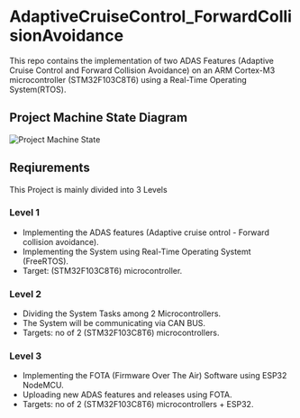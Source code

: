 # AdaptiveCruiseControl_ForwardCollisionAvoidance

This repo contains the implementation of two ADAS Features (Adaptive Cruise Control and Forward Collision Avoidance) on an ARM Cortex-M3 microcontroller (STM32F103C8T6) using a Real-Time Operating System(RTOS). 

## Project Machine State Diagram 

![Project Machine State](https://github.com/SeifAhmed25/AdaptiveCruiseControl_ForwardCollisionAvoidance/assets/64741466/887afc53-483c-4365-9db8-eff880fa1495)

## Reqiurements 

This Project is mainly divided into 3 Levels 

### Level 1 
- Implementing the ADAS features (Adaptive cruise ontrol - Forward collision avoidance).
- Implementing the System using Real-Time Operating Systemt (FreeRTOS).
- Target: (STM32F103C8T6) microcontroller.    

### Level 2 
- Dividing the System Tasks among 2 Microcontrollers.
- The System will be communicating via CAN BUS.
- Targets: no of 2 (STM32F103C8T6) microcontrollers.  

### Level 3
- Implementing the FOTA (Firmware Over The Air) Software using ESP32 NodeMCU.
- Uploading new ADAS features and releases using FOTA. 
- Targets: no of 2 (STM32F103C8T6) microcontrollers + ESP32.
